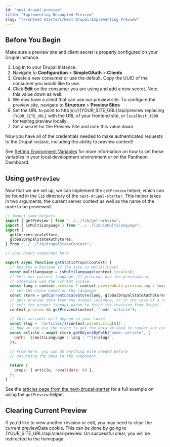 ```yaml
---
id: "next-drupal-preview"
title: "Implementing Decoupled Preview"
slug: "/Frontend Starters/Next Drupal/Implementing Preview"
---
```


## Before You Begin

Make sure a preview site and client secret is properly configured on your
Drupal instance.

1. Log in to your Drupal instance.
1. Navigate to **Configuration** > **SimpleOAuth** > **Clients**
1. Create a new consumer or use the default. Copy the UUID of the consumer you would like to use.
1. Click **Edit** on the consumer you are using and add a new secret. Note this value down as well.
1. We now have a client that can use our preview site. To configure the preview site, navigate to **Structure** > **Preview Sites**
1. Set the URL to point to http(s)://{YOUR_SITE_URL}/api/preview replacing `{YOUR_SITE_URL}` with the URL of your frontend site, or `localhost:3000` for testing preview locally.
1. Set a secret for the Preview Site and note this value down.

Now you have all of the credentials needed to make authenticated requests to the Drupal instace, including the ability to preview content!

See [Setting Environment Variables](./setting-environment-variables.md) for more information on how to set these variables in your local development environment or on the Pantheon Dashboard.

## Using `getPreview`

Now that we are set up, we can implement the `getPreview` helper, which can be found in the `lib` directory of the `next-drupal-starter`. This helper takes in two arguments, the current server context as well as the name of the node to be previewed.

```js
// Import some helpers
import { getPreview } from "../../lib/get-preview";
import { isMultiLanguage } from "../../lib/isMultiLanguage";
import {
  getCurrentLocaleStore,
  globalDrupalStateAuthStores,
} from "../../lib/drupalStateContext";

// your React component here

export async function getStaticProps(context) {
  // Returns a boolean if the site is multilingual
  const multilanguage = isMultilanguage(context.locales);
  // Sets our current language. If preview, use the previewLang,
  // otherwise use the current locale.
  const lang = context.preview ? context.previewData.previewLang : locale;
  // set the store based on the language
  const store = getCurrentLocaleStore(lang, globalDrupalStateAuthStores);
  // gets preview data from the Drupal instance, or in the case of a revision,
  // sets the proper jsonapi param to fetch the revision from Drupal.
  context.preview && getPreview(context, "node--article");

  // this variable will depend on your route
  const slug = `/articles/${context.params.slug[0]}`;
  // Now we can use the store to get the data we need to render our component
  const article = await store.getObjectByPath("node--article", {
    path: `${multiLanguage ? lang : ""}${slug}`,
  });

  // From here, you can do anything else needed before
  // returning the data to the component.

  return {
    props: { article, revalidate: 60 },
  };
}
```

See the [articles page from the next-drupal-starter](https://github.com/pantheon-systems/decoupled-kit-js/tree/canary/starters/next-drupal-starter/pages/articles/[...slug].js#L64) for a full example on using the `getPreview` helper.

## Clearing Current Preview

If you'd like to view another revision or edit, you may need to clear the current previewData cookie. This can be done by going to {YOUR_SITE_URL}/api/clear-preview.
On successful clear, you will be redirected to the homepage.
